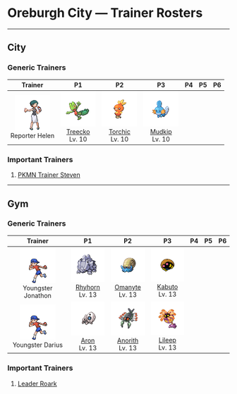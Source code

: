 # Oreburgh City — Trainer Rosters

---

## City


### Generic Trainers

| Trainer | P1 | P2 | P3 | P4 | P5 | P6 |
|:-------:|:--:|:--:|:--:|:--:|:--:|:--:|
| ![Reporter Helen](../../assets/trainers/reporter.png "Reporter Helen")<br>Reporter Helen | ![Treecko](../../assets/sprites/treecko/front.gif "Treecko: The soles of its feet are covered by countless tiny spikes, enabling it to walk on walls and ceilings.")<br>[Treecko](../../pokemon/treecko.md/)<br>Lv. 10 | ![Torchic](../../assets/sprites/torchic/front.gif "Torchic: A fire burns inside, so it feels very warm to hug. It launches fireballs of 1,800 degrees F.")<br>[Torchic](../../pokemon/torchic.md/)<br>Lv. 10 | ![Mudkip](../../assets/sprites/mudkip/front.gif "Mudkip: To alert it, the fin on its head senses the flow of water. It has the strength to heft boulders.")<br>[Mudkip](../../pokemon/mudkip.md/)<br>Lv. 10 |


### Important Trainers

1. [PKMN Trainer Steven](important_trainers.md#pkmn-trainer-steven)

---

## Gym


### Generic Trainers

| Trainer | P1 | P2 | P3 | P4 | P5 | P6 |
|:-------:|:--:|:--:|:--:|:--:|:--:|:--:|
| ![Youngster Jonathon](../../assets/trainers/youngster.png "Youngster Jonathon")<br>Youngster Jonathon | ![Rhyhorn](../../assets/sprites/rhyhorn/front.gif "Rhyhorn: Its powerful tackles can destroy anything. However, it is too slow witted to help people work.")<br>[Rhyhorn](../../pokemon/rhyhorn.md/)<br>Lv. 13 | ![Omanyte](../../assets/sprites/omanyte/front.gif "Omanyte: A Pokémon that was resurrected from a fossil using modern science. It swam in ancient seas.")<br>[Omanyte](../../pokemon/omanyte.md/)<br>Lv. 13 | ![Kabuto](../../assets/sprites/kabuto/front.gif "Kabuto: It is thought to have inhabited beaches 300 million years ago. It is protected by a stiff shell.")<br>[Kabuto](../../pokemon/kabuto.md/)<br>Lv. 13 |
| ![Youngster Darius](../../assets/trainers/youngster.png "Youngster Darius")<br>Youngster Darius | ![Aron](../../assets/sprites/aron/front.gif "Aron: It usually lives deep in mountains. However, hunger may drive it to eat railroad tracks and cars.")<br>[Aron](../../pokemon/aron.md/)<br>Lv. 13 | ![Anorith](../../assets/sprites/anorith/front.gif "Anorith: A Pokémon ancestor that was reanimated from a fossil. It lived in the sea and hunted with claws.")<br>[Anorith](../../pokemon/anorith.md/)<br>Lv. 13 | ![Lileep](../../assets/sprites/lileep/front.gif "Lileep: It lived on the seafloor 100 million years ago and was reanimated scientifically.")<br>[Lileep](../../pokemon/lileep.md/)<br>Lv. 13 |


### Important Trainers

1. [Leader Roark](important_trainers.md#leader-roark)
